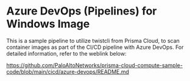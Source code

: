 
# Azure DevOps (Pipelines) for Windows Image

This is a sample pipeline to utilize twistcli from Prisma Cloud, to scan container images as part of the CI/CD pipeline with Azure DevOps. For detailed information, refer to the weblink below:

https://github.com/PaloAltoNetworks/prisma-cloud-compute-sample-code/blob/main/cicd/azure-devops/README.md
